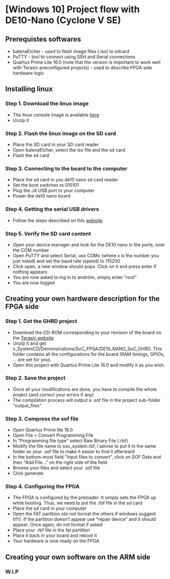 # [Windows 10] Project flow with DE10-Nano (Cyclone V SE) 

## Prerequistes softwares
- balenaEtcher - used to flash image files (.iso) to sdcard
- PuTTY - tool to connect using SSH and Serial connections
- Quartus Prime Lite 16.0 (note that the version is important to work well with Terasic preconfigured projects) - used to describe FPGA side hardware logic

## Installing linux

### Step 1. Download the linux image 

* The linux console image is available [here](https://www.terasic.com.tw/cgi-bin/page/archive.pl?Language=English&CategoryNo=167&No=1046&PartNo=4)
* Unzip it

### Step 2. Flash the linux image on the SD card

* Place the SD card in your SD card reader
* Open balenaEtcher, select the iso file and the sd card
* Flash the sd card

### Step 3. Connecting to the board to the computer

* Place the sd card in you de10 nano sd card reader
* Set the boot switches to 010101
* Plug the J4 USB port to your computer
* Power the de10 nano board

### Step 4. Getting the serial USB drivers

* Follow the steps described on this [website](https://www.usb-drivers.org/ft232r-usb-uart-driver.html).

### Step 5. Verify the SD card content

* Open your device manager and look for the DE10 nano in the ports, note the COM number
* Open PuTTY and select Serial, use COMx (where x is the number you just noted) and set the baud rate (speed) to 115200
* Click open, a new window should pops. Click on it and press enter if nothing appears
* You are now asked to log in to anström, simply enter "root"
* You are now logged

## Creating your own hardware description for the FPGA side

### Step 1. Get the GHRD project

* Download the CD-ROM corresponding to your revision of the board on the [Terasic website](https://www.terasic.com.tw/cgi-bin/page/archive.pl?Language=English&CategoryNo=167&No=1046&PartNo=4)
* Unzip it and get x_SystemCD/Demonstrations/SoC_FPGA/DE10_NANO_SoC_GHRD. This folder contains all the configurations for the board (RAM timings, GPIOs, ... are set for you).
* Open this project with Quartus Prime Lite 16.0 and modify it as you wish.

### Step 2. Save the project

* Once all your modifications are done, you have to compile the whole project (and correct your errors if any)
* The compilation process will output a .sof file in the project sub-folder "output_files"

### Step 3. Compress the sof file

* Open Quartus Prime lite 16.0
* Open File > Convert Programming File
* In "Programming file type" select Raw Binary File (.rbf)
* Modify the file name to soc_system.rbf, I advise to put it in the same folder as your .sof file to make it easier to find it afterward
* In the bottom-most field "Input files to convert", click on SOF Data and then "Add File..." on the right side of the field
* Browse your files and select your .sof file
* Click generate

### Step 4. Configuring the FPGA

* The FPGA is configured by the preloader. It simply sets the FPGA up while booting. Thus, we need to put the .rbf file in the sd card
* Place the sd card in your computer
* Open the FAT partition (do not format the others if windows suggest it!!!). If the partition doesn't appear use "repair device" and it should appear. Once again, do not format if asked
* Place your .rbf file in the fat partition
* Place it back in your board and reboot it
* Your hardware is now ready on the FPGA

## Creating your own software on the ARM side

### W.I.P
